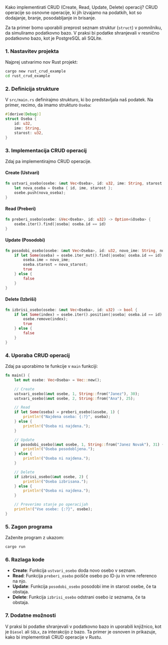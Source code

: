 Kako implementirati CRUD (Create, Read, Update, Delete) operacij? CRUD operacije so osnovne operacije, ki jih izvajamo na podatkih, kot so dodajanje, branje, posodabljanje in brisanje.

Za ta primer bomo uporabili preprost seznam struktur (`struct`) v pomnilniku, da simuliramo podatkovno bazo. V praksi bi podatke shranjevali v resnično podatkovno bazo, kot je PostgreSQL ali SQLite.

### 1. Nastavitev projekta

Najprej ustvarimo nov Rust projekt:

```bash
cargo new rust_crud_example
cd rust_crud_example
```

### 2. Definicija strukture

V `src/main.rs` definirajmo strukturo, ki bo predstavljala naš podatek. Na primer, recimo, da imamo strukturo `Oseba`:

```rust
#[derive(Debug)]
struct Oseba {
    id: u32,
    ime: String,
    starost: u32,
}
```

### 3. Implementacija CRUD operacij

Zdaj pa implementirajmo CRUD operacije.

#### Create (Ustvari)

```rust
fn ustvari_osebo(osebe: &mut Vec<Oseba>, id: u32, ime: String, starost: u32) {
    let nova_oseba = Oseba { id, ime, starost };
    osebe.push(nova_oseba);
}
```

#### Read (Preberi)

```rust
fn preberi_osebo(osebe: &Vec<Oseba>, id: u32) -> Option<&Oseba> {
    osebe.iter().find(|oseba| oseba.id == id)
}
```

#### Update (Posodobi)

```rust
fn posodobi_osebo(osebe: &mut Vec<Oseba>, id: u32, novo_ime: String, nova_starost: u32) -> bool {
    if let Some(oseba) = osebe.iter_mut().find(|oseba| oseba.id == id) {
        oseba.ime = novo_ime;
        oseba.starost = nova_starost;
        true
    } else {
        false
    }
}
```

#### Delete (Izbriši)

```rust
fn izbrisi_osebo(osebe: &mut Vec<Oseba>, id: u32) -> bool {
    if let Some(index) = osebe.iter().position(|oseba| oseba.id == id) {
        osebe.remove(index);
        true
    } else {
        false
    }
}
```

### 4. Uporaba CRUD operacij

Zdaj pa uporabimo te funkcije v `main` funkciji:

```rust
fn main() {
    let mut osebe: Vec<Oseba> = Vec::new();

    // Create
    ustvari_osebo(&mut osebe, 1, String::from("Janez"), 30);
    ustvari_osebo(&mut osebe, 2, String::from("Ana"), 25);

    // Read
    if let Some(oseba) = preberi_osebo(&osebe, 1) {
        println!("Najdena oseba: {:?}", oseba);
    } else {
        println!("Oseba ni najdena.");
    }

    // Update
    if posodobi_osebo(&mut osebe, 1, String::from("Janez Novak"), 31) {
        println!("Oseba posodobljena.");
    } else {
        println!("Oseba ni najdena.");
    }

    // Delete
    if izbrisi_osebo(&mut osebe, 2) {
        println!("Oseba izbrisana.");
    } else {
        println!("Oseba ni najdena.");
    }

    // Preverimo stanje po operacijah
    println!("Vse osebe: {:?}", osebe);
}
```

### 5. Zagon programa

Zaženite program z ukazom:

```bash
cargo run
```

### 6. Razlaga kode

- **Create**: Funkcija `ustvari_osebo` doda novo osebo v seznam.
- **Read**: Funkcija `preberi_osebo` poišče osebo po ID-ju in vrne referenco na njo.
- **Update**: Funkcija `posodobi_osebo` posodobi ime in starost osebe, če ta obstaja.
- **Delete**: Funkcija `izbrisi_osebo` odstrani osebo iz seznama, če ta obstaja.

### 7. Dodatne možnosti

V praksi bi podatke shranjevali v podatkovno bazo in uporabili knjižnico, kot je `Diesel` ali `SQLx`, za interakcijo z bazo. Ta primer je osnoven in prikazuje, kako bi implementirali CRUD operacije v Rustu.

